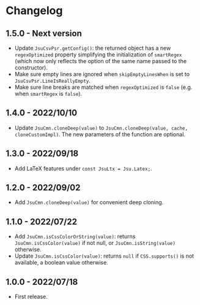 # Changelog

## 1.5.0 - Next version

- Update `JsuCsvPsr.getConfig()`: the returned object has a new `regexOptimized`
property simplifying the initialization of `smartRegex` (which now only reflects
the option of the same name passed to the constructor).
- Make sure empty lines are ignored when `skipEmptyLinesWhen` is set to `JsuCsvPsr.LineIsReallyEmpty`.
- Make sure line breaks are matched when `regexOptimized` is `false` (e.g. when
`smartRegex` is `false`).

## 1.4.0 - 2022/10/10

- Update `JsuCmn.cloneDeep(value)` to `JsuCmn.cloneDeep(value, cache, cloneCustomImpl)`.
The new parameters of the function are optional.

## 1.3.0 - 2022/09/18

- Add LaTeX features under `const JsuLtx = Jsu.Latex;`.

## 1.2.0 - 2022/09/02

- Add `JsuCmn.cloneDeep(value)` for convenient deep cloning.

## 1.1.0 - 2022/07/22

- Add `JsuCmn.isCssColorOrString(value)`: returns `JsuCmn.isCssColor(value)` if
not null, or `JsuCmn.isString(value)` otherwise.
- Update `JsuCmn.isCssColor(value)`: returns `null` if `CSS.supports()` is not
available, a boolean value otherwise.

## 1.0.0 - 2022/07/18

- First release.
